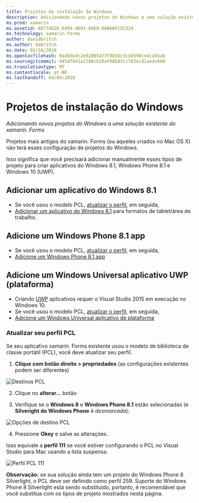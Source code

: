 ```yaml
---
title: Projetos de instalação do Windows
description: Adicionando novos projetos do Windows a uma solução existente do xamarin. Forms
ms.prod: xamarin
ms.assetid: A0774D2E-6994-4D91-84E8-DAB66FC92320
ms.technology: xamarin-forms
author: davidbritch
ms.author: dabritch
ms.date: 02/16/2016
ms.openlocfilehash: 0ad8dedc2e92005473f8836c3cdd590ce4cab5ab
ms.sourcegitcommit: 945df041e2180cb20af08b83cc703ecd1aedc6b0
ms.translationtype: MT
ms.contentlocale: pt-BR
ms.lasthandoff: 04/04/2018
---
```

# <a name="setup-windows-projects"></a>Projetos de instalação do Windows

_Adicionando novos projetos do Windows a uma solução existente do xamarin. Forms_

Projetos mais antigos do xamarin. Forms (ou aqueles criados no Mac OS&nbsp;X) não terá esses configuração de projetos do Windows.

Isso significa que você precisará adicionar manualmente esses tipos de projeto para criar aplicativos do Windows 8.1, Windows Phone 8.1 e Windows 10 (UWP).

## <a name="add-a-windows-81-app"></a>Adicionar um aplicativo do Windows 8.1

* Se você usou o modelo PCL, [atualizar o perfil](#pcl), em seguida,
* [Adicionar um aplicativo do Windows 8.1](~/xamarin-forms/platform/windows/installation/tablet.md) para formatos de tablet/área de trabalho.

## <a name="add-a-windows-phone-81-app"></a>Adicione um Windows Phone 8.1 app

* Se você usou o modelo PCL, [atualizar o perfil](#pcl), em seguida,
* [Adicione um Windows Phone 8.1 app](~/xamarin-forms/platform/windows/installation/phone.md)

## <a name="add-a-universal-windows-platform-uwp-app"></a>Adicione um Windows Universal aplicativo UWP (plataforma)

* Criando [UWP](https://msdn.microsoft.com/library/windows/apps/dn894631.aspx) aplicativos requer o Visual Studio 2015 em execução no Windows 10.
* Se você usou o modelo PCL, [atualizar o perfil](#pcl), em seguida,
* [Adicione um Windows Universal aplicativo de plataforma](~/xamarin-forms/platform/windows/installation/universal.md)

<a name="pcl" />

### <a name="update-your-pcl-profile"></a>Atualizar seu perfil PCL

Se seu aplicativo xamarin. Forms existente usou o modelo de biblioteca de classe portátil (PCL), você deve atualizar seu perfil.

1. **Clique com botão direito > propriedades** (as configurações existentes podem ser diferentes)

  ![](images/targets.png "Destinos PCL")

2. Clique no **alterar...**  botão

3. Verifique se o **Windows 8** e **Windows Phone 8.1** estão selecionadas (e **Silveright do Windows Phone** é *desmarcada*):

  ![](images/pcl.png "Opções de destino PCL")

4. Pressione **Okey** e salve as alterações.

Isso equivale a **perfil 111** se você estiver configurando o PCL no Visual Studio para Mac usando a lista suspensa.

  ![](images/pcl-xs.png "Perfil PCL 111")

**Observação:** se sua solução ainda tem um projeto do Windows Phone 8 Silverlight, o PCL deve ser definido como perfil 259. Suporte do Windows Phone 8 Silverlight está sendo substituído, portanto, é recomendável que você substitua com os tipos de projeto mostrados nesta página.
